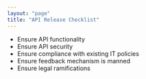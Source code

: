 ```yaml
---
layout: "page"
title: "API Release Checklist"
---
```


* Ensure API functionality
* Ensure API security
* Ensure compliance with existing IT policies
* Ensure feedback mechanism is manned
* Ensure legal ramifications
